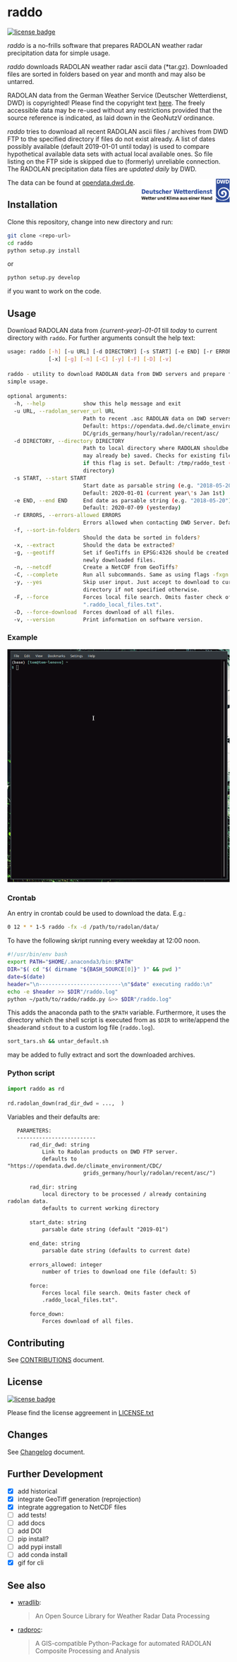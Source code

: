 # raddo

[![license badge](https://img.shields.io/badge/license-GNU_GPLv3-blue)](LICENSE.txt)


*raddo* is a no-frills software that prepares RADOLAN weather radar precipitation data for simple usage.

*raddo* downloads RADOLAN weather radar ascii data (*tar.gz). Downloaded files are sorted in folders based on year and month and may also be untarred.

RADOLAN data from the German Weather Service (Deutscher Wetterdienst, DWD) is copyrighted! Please find the copyright text [here](https://opendata.dwd.de/climate_environment/CDC/Terms_of_use.pdf).
The freely accessible data may be re-used without any restrictions provided that the source reference is indicated, as laid down in the GeoNutzV ordinance.

*raddo* tries to download all recent RADOLAN ascii files / archives from DWD FTP to the specified directory if files do not exist already. A list of dates possibly available (default 2019-01-01 until today) is used to compare hypothetical available data sets with actual local available ones. So file listing on the FTP side is skipped due to (formerly) unreliable connection.
The RADOLAN precipitation data files are *updated daily* by DWD.

<img align="right" src="dwd_logo.png" width="200">

The data can be found at [opendata.dwd.de](https://opendata.dwd.de/climate_environment/CDC/grids_germany/hourly/radolan/recent/asc/ "https://opendata.dwd.de/climate_environment/CDC/grids_germany/hourly/radolan/recent/asc/").


## Installation

Clone this repository, change into new directory and run:

``` sh
git clone <repo-url>
cd raddo
python setup.py install
```

or
``` sh
python setup.py develop
```
if you want to work on the code.

## Usage

Download RADOLAN data from *{current-year}-01-01* till *today* to current directory with `raddo`. For further arguments consult the help text:


``` sh
usage: raddo [-h] [-u URL] [-d DIRECTORY] [-s START] [-e END] [-r ERRORS] [-f]
             [-x] [-g] [-n] [-C] [-y] [-F] [-D] [-v]

raddo - utility to download RADOLAN data from DWD servers and prepare for
simple usage.

optional arguments:
  -h, --help            show this help message and exit
  -u URL, --radolan_server_url URL
                        Path to recent .asc RADOLAN data on DWD servers.
                        Default: https://opendata.dwd.de/climate_environment/C
                        DC/grids_germany/hourly/radolan/recent/asc/
  -d DIRECTORY, --directory DIRECTORY
                        Path to local directory where RADOLAN shouldbe (and
                        may already be) saved. Checks for existing files only
                        if this flag is set. Default: /tmp/raddo_test (current
                        directory)
  -s START, --start START
                        Start date as parsable string (e.g. "2018-05-20").
                        Default: 2020-01-01 (current year\'s Jan 1st)
  -e END, --end END     End date as parsable string (e.g. "2018-05-20").
                        Default: 2020-07-09 (yesterday)
  -r ERRORS, --errors-allowed ERRORS
                        Errors allowed when contacting DWD Server. Default: 5
  -f, --sort-in-folders
                        Should the data be sorted in folders?
  -x, --extract         Should the data be extracted?
  -g, --geotiff         Set if GeoTiffs in EPSG:4326 should be created for
                        newly downloaded files.
  -n, --netcdf          Create a NetCDF from GeoTiffs?
  -C, --complete        Run all subcommands. Same as using flags -fxgn.
  -y, --yes             Skip user input. Just accept to download to current
                        directory if not specified otherwise.
  -F, --force           Forces local file search. Omits faster check of
                        ".raddo_local_files.txt".
  -D, --force-download  Forces download of all files.
  -v, --version         Print information on software version.

```
### Example


![example image should load here...](raddo.gif "Terminal prompt")


### Crontab ###

An entry in crontab could be used to download the data. E.g.:

``` bash
0 12 * * 1-5 raddo -fx -d /path/to/radolan/data/
```

To have the following skript running every weekday at 12:00 noon.

``` sh
#!/usr/bin/env bash
export PATH="$HOME/.anaconda3/bin:$PATH"
DIR="$( cd "$( dirname "${BASH_SOURCE[0]}" )" && pwd )"
date=$(date)
header="\n--------------------------\n"$date" executing raddo:\n"
echo -e $header >> $DIR"/raddo.log"
python ~/path/to/raddo/raddo.py &>> $DIR"/raddo.log"
```

This adds the anaconda path to the `$PATH` variable. Furthermore, it uses the
directory which the shell script is executed from as `$DIR` to write/append the
`$header`and `stdout` to a custom log file (`raddo.log`).

``` sh
sort_tars.sh && untar_default.sh
```
may be added to fully extract and sort the downloaded archives.


### Python script

``` python
import raddo as rd

rd.radolan_down(rad_dir_dwd = ...,  )
```

 Variables and their defaults are:

 ```
    PARAMETERS:
    -------------------------
        rad_dir_dwd: string
            Link to Radolan products on DWD FTP server.
            defaults to "https://opendata.dwd.de/climate_environment/CDC/
                         grids_germany/hourly/radolan/recent/asc/")

        rad_dir: string
            local directory to be processed / already containing radolan data.
            defaults to current working directory

        start_date: string
            parsable date string (default "2019-01")

        end_date: string
            parsable date string (defaults to current date)

        errors_allowed: integer
            number of tries to download one file (default: 5)

        force:
            Forces local file search. Omits faster check of
            .raddo_local_files.txt".

        force_down:
            Forces download of all files.

 ```


## Contributing

See [CONTRIBUTIONS](CONTRIBUTIONS.md) document.

## License
[![license badge](https://img.shields.io/badge/license-GNU_GPLv3-blue)](LICENSE.txt)

Please find the license aggreement in [LICENSE.txt](LICENSE.txt)

## Changes

See [Changelog](CHANGELOG.rst) document.

## Further Development

- [X] add historical
- [X] integrate GeoTiff generation (reprojection)
- [X] integrate aggregation to NetCDF files
- [ ] add tests!
- [ ] add docs
- [ ] add DOI
- [ ] pip install?
- [ ] add pypi install
- [ ] add conda install
- [X] gif for cli

## See also

- [wradlib](https://github.com/wradlib/wradlib):
  > An Open Source Library for Weather Radar Data Processing

- [radproc](https://github.com/jkreklow/radproc):
  > A GIS-compatible Python-Package for automated RADOLAN Composite Processing and Analysis
